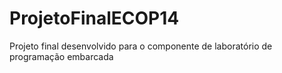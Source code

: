 # ProjetoFinalECOP14
Projeto final desenvolvido para o componente de laboratório de programação embarcada
